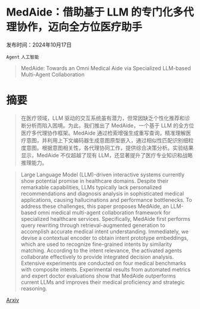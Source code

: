 # MedAide：借助基于 LLM 的专门化多代理协作，迈向全方位医疗助手

发布时间：2024年10月17日

`Agent` `人工智能`

> MedAide: Towards an Omni Medical Aide via Specialized LLM-based Multi-Agent Collaboration

# 摘要

> 在医疗领域，LLM 驱动的交互系统虽有潜力，但常因缺乏个性化推荐和诊断分析而陷入困境。为此，我们推出了 MedAide，一个基于 LLM 的全方位医疗多代理协作框架。MedAide 通过检索增强生成重写查询，精准理解医疗意图，并利用上下文编码器生成意图原型嵌入，通过相似性匹配识别细粒度意图。根据意图相关性，各代理协同工作，提供综合决策分析。实验结果显示，MedAide 不仅超越了现有 LLM，还显著提升了医疗专业知识和战略推理能力。

> Large Language Model (LLM)-driven interactive systems currently show potential promise in healthcare domains. Despite their remarkable capabilities, LLMs typically lack personalized recommendations and diagnosis analysis in sophisticated medical applications, causing hallucinations and performance bottlenecks. To address these challenges, this paper proposes MedAide, an LLM-based omni medical multi-agent collaboration framework for specialized healthcare services. Specifically, MedAide first performs query rewriting through retrieval-augmented generation to accomplish accurate medical intent understanding. Immediately, we devise a contextual encoder to obtain intent prototype embeddings, which are used to recognize fine-grained intents by similarity matching. According to the intent relevance, the activated agents collaborate effectively to provide integrated decision analysis. Extensive experiments are conducted on four medical benchmarks with composite intents. Experimental results from automated metrics and expert doctor evaluations show that MedAide outperforms current LLMs and improves their medical proficiency and strategic reasoning.

[Arxiv](https://arxiv.org/abs/2410.12532)